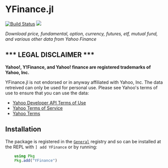 # YFinance.jl
[![Build Status](https://github.com/eohne/YFinance.jl/actions/workflows/CI.yml/badge.svg?branch=master)](https://github.com/eohne/YFinance.jl/actions/workflows/CI.yml?query=branch%3Amaster) [![][docs-stable-img]][docs-stable-url]  


*Download price, fundamental, option, currency, futures, etf, mutual fund, and various other data from Yahoo Finance*  


## \*\*\* LEGAL DISCLAIMER \*\*\*
**Yahoo!, Y!Finance, and Yahoo! finance are registered trademarks of
Yahoo, Inc.**

YFinance.jl is not endorsed or in anyway affiliated with Yahoo, Inc. The data retreived can only be used for personal use. 
Please see Yahoo's terms of use to ensure that you can use the data:
 - [Yahoo Developer API Terms of Use](https://policies.yahoo.com/us/en/yahoo/terms/product-atos/apiforydn/index.htm)
 - [Yahoo Terms of Service](https://legal.yahoo.com/us/en/yahoo/terms/otos/index.html)
 - [Yahoo Terms](https://policies.yahoo.com/us/en/yahoo/terms/index.htm)


## Installation

The package is registered in the [`General`](https://github.com/JuliaRegistries/General) registry and so can be installed at the REPL with `] add YFinance` or by running:
```julia 
    using Pkg 
    Pkg.add("YFinance")
```

[docs-stable-img]: https://img.shields.io/badge/docs-stable-blue.svg
[docs-stable-url]: https://eohne.github.io/YFinance.jl/dev/

